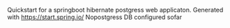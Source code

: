 Quickstart for a springboot hibernate postgress web applicaton.
Generated with https://start.spring.io/
Nopostgress DB configured sofar
